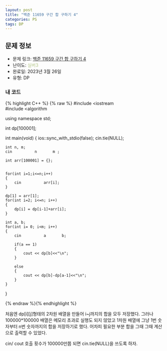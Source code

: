 ```yaml
---
layout: post
title: "백준 11659 구간 합 구하기 4"
categories: PS
tags: DP
---
```


## 문제 정보
- 문제 링크: [백준 11659 구간 합 구하기 4](https://www.acmicpc.net/problem/11659)
- 난이도: <span style="color:#B5C78A">실버3</span>
- 완료일: 2023년 3월 26일
- 유형: DP

### 내 코드

{% highlight C++ %} {% raw %}
#include <iostream	
#include <algorithm	

using namespace std;

int dp[100001];

int main(void)
{
	ios::sync_with_stdio(false);  cin.tie(NULL);
		
	int n, m;
	cin 		 n 		 m ;
	
	int arr[100001] = {};
	
	
	for(int i=1;i<=n;i++)
	{
		cin 		 arr[i];
	}
	
	dp[1] = arr[1];
	for(int i=2; i<=n; i++)
	{
		dp[i] = dp[i-1]+arr[i];
	}
	
	int a, b;
	for(int i= 0; i<m; i++)
	{
		cin 		 a 		 b;
		
		if(a == 1)
		{
			cout << dp[b]<<"\n";
		}	
			
		else
		{
			cout << dp[b]-dp[a-1]<<"\n";
		}		
	}
	
}

{% endraw %}{% endhighlight %}

처음엔 dp[i][j]형태의 2차원 배열을 만들어 i~j까지의 합을 모두 저장했다. 그러나 100000*100000 배열은 메모리 초과로 실행도 되지 않았고 1차원 배열에 그냥 1번 숫자부터 n번 숫자까지의 합을 저장하기로 했다. 어차피 필요한 부분 합을 그때 그때 계산으로 출력할 수 있었다.

cin/ cout 호출 횟수가 100000만쯤 되면 cin.tie(NULL)을 쓰도록 하자.
